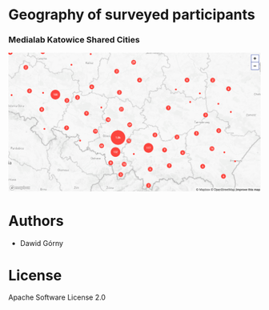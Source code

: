 # Geography of surveyed participants
### Medialab Katowice Shared Cities

![Geography of surveyed participants](preview.png "Geography of surveyed participants")

# Authors
- Dawid Górny

# License

Apache Software License 2.0

